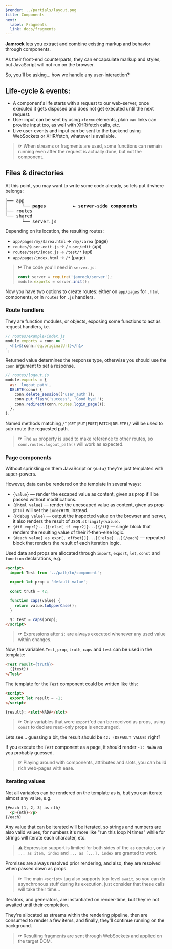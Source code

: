 ```yaml
---
$render: ../partials/layout.pug
title: Components
next:
  label: Fragments
  link: docs/fragments
---
```


**Jamrock** lets you extract and combine existing markup and behavior through components.

As their front-end counterparts, they can encapsulate markup and styles, but JavaScript will not run on the browser.

So, you'll be asking... how we handle any user-interaction?

## Life-cycle & events:

- A component's life starts with a request to our web-server, once executed it gets disposed and does not get executed until the next request.
- User input can be sent by using `<form>` elements, plain `<a>` links can provide input too, as well with XHR/fetch calls, etc.
- Live user-events and input can be sent to the backend using WebSockets or XHR/fetch, whatever is available.

> <b>☞</b> When streams or fragments are used, some functions can remain running even after the request is actually done, but not the component.

## Files & directories

At this point, you may want to write some code already, so lets put it where belongs:

<pre>
├── app
│     └── <b>pages          &larr; server-side components</b>
├── routes
└── shared
      └── server.js
</pre>

Depending on its location, the resulting routes:

- `app/pages/my/$area.html` &rarr; `/my/:area` (page)
- `routes/$user.edit.js` &rarr; `/:user/edit` (api)
- `routes/test/index.js` &rarr; `/test/*` (api)
- `app/pages/index.html` &rarr; `/*` (page)

> <b>✄</b> The code you'll need in `server.js`:
>
> ```js
> const server = require('jamrock/server');
> module.exports = server.init();
> ```

Now you have two options to create routes: either on `app/pages` for `.html` components, or in `routes` for `.js` handlers.

### Route handlers

They are function modules, or objects, exposing some functions to act as request handlers, i.e.


```js
// routes/example/index.js
module.exports = conn => `
  <h1>${conn.req.originalUrl}</h1>
`;
```

Returned value determines the response type, otherwise you should use the `conn` argument to set a response.

```js
// routes/logout.js
module.exports = {
  as: 'logout_path',
  DELETE(conn) {
    conn.delete_session(['user_auth']);
    conn.put_flash('success', 'Good bye!');
    conn.redirect(conn.routes.login_page());
  },
};
```

Named methods matching `/^(GET|PUT|POST|PATCH|DELETE)/` will be used to sub-route the requested path.

> <b>☞</b> The `as` property is used to make reference to other routes, so `conn.routes.logout_path()` will work as expected.

### Page components

Without sprinkling on them JavaScript or `{data}` they're just templates with super-powers.

However, data can be rendered on the template in several ways:

- `{value}` &mdash; render the escaped value as content, given as prop it'll be passed without modifications.
- `{@html value}` &mdash; render the unescaped value as content, given as prop `@html` will set the `innerHTML` instead.
- `{@debug value}` &mdash; output the inspected value on the browser and server, it also renders the result of `JSON.stringify(value)`.
- `{#if expr1}...[{:else[ if expr2]}...]{/if}` &mdash; single block that renders the resulting value of their if-then-else logic.
- `{#each value[ as expr[, offset]]}...[{:else}...]{/each}` &mdash; repeated block that renders the result of each iteration logic.

Used data and props are allocated through `import`, `export`, `let`, `const` and `function` declarations, e.g.

```html
<script>
  import Test from '../path/to/component';

  export let prop = 'default value';

  const truth = 42;

  function caps(value) {
    return value.toUpperCase();
  }

  $: test = caps(prop);
</script>
```

> <b>☞</b> Expressions after `$:` are always executed whenever any used value within changes.

Now, the variables `Test`, `prop`, `truth`, `caps` and `test` can be used in the template:

```html
<Test result={truth}>
  ({test})
</Test>
```

The template for the `Test` component could be written like this:

```html
<script>
  export let result = -1;
</script>

{result}: <slot>NADA</slot>
```

> <b>☞</b> Only variables that were `export`'ed can be received as props, using `const` to declare read-only props is encouraged.

Lets see... guessing a bit, the result should be `42: (DEFAULT VALUE)` right?

If you execute the `Test` component as a page, it should render `-1: NADA` as you probably guessed.

> <b>☞</b> Playing around with components, attributes and slots, you can build rich web-pages with ease.

### Iterating values

Not all variables can be rendered on the template as is, but you can iterate almost any value, e.g.

```html
{#each [1, 2, 3] as nth}
  <p>{nth}</p>
{/each}
```

Any value that can be iterated will be iterated, so strings and numbers are also valid values,
for numbers it's more like "run this loop N times" while for strings will iterate each character, etc.

> <b>⚠</b> Expression support is limited for both sides of the `as` operator, only `... as item, index` and `... as [...], index` are granted to work.

Promises are always resolved prior rendering, and also, they are resolved when passed down as props.

> <b>☞</b> The main `<script>` tag also supports top-level `await`, so you can do asynchronous stuff during its execution,
just consider that these calls will take their time...

Iterators, and generators, are instantiated on render-time, but they're not awaited until their completion.

They're allocated as streams within the rendering pipeline, then are consumed to render a few items, and finally, they'll continue running on the background.

> <b>☞</b> Resulting fragments are sent through WebSockets and applied on the target DOM.
